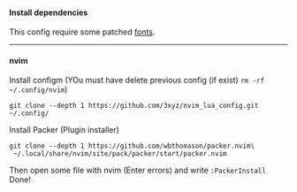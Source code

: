 #### Install dependencies
This config require some patched [fonts](https://www.nerdfonts.com/).
___
#### nvim
Install configm (YOu must have delete previous config (if exist) `rm -rf ~/.config/nvim`)
```
git clone --depth 1 https://github.com/3xyz/nvim_lua_config.git ~/.config/
```
Install Packer (Plugin installer)
```
git clone --depth 1 https://github.com/wbthomason/packer.nvim\
 ~/.local/share/nvim/site/pack/packer/start/packer.nvim
```
Then open some file with nvim (Enter errors) and write `:PackerInstall`
Done!
